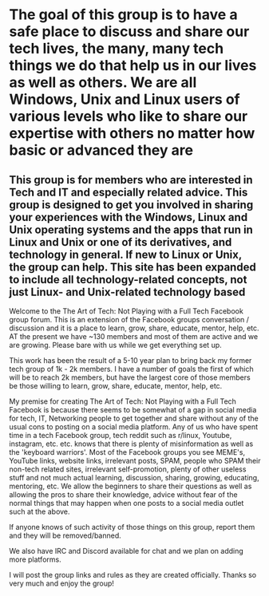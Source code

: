 
# The goal of this group is to have a safe place to discuss and share our tech lives, the many, many tech things we do that help us in our lives as well as others. We are all Windows, Unix and Linux users of various levels who like to share our expertise with others no matter how basic or advanced they are

## This group is for members who are interested in Tech and IT and especially related advice. This group is designed to get you involved in sharing your experiences with the Windows, Linux and Unix operating systems and the apps that run in Linux and Unix or one of its derivatives, and technology in general. If new to Linux or Unix, the group can help. This site has been expanded to include all technology-related concepts, not just Linux- and Unix-related technology based  

Welcome to the The Art of Tech: Not Playing with a Full Tech Facebook group forum. This is an extension of the Facebook groups conversation / discussion and it is a place to learn, grow, share, educate, mentor, help, etc. AT the present we have ~130 members and most of them are active and we are growing. Please bare with us while we get everything set up.

This work has been the result of a 5-10 year plan to bring back my former tech group of 1k - 2k members. I have a number of goals the first of which will be to reach 2k members, but have the largest core of those members be those willing to learn, grow, share, educate, mentor, help, etc.

My premise for creating The Art of Tech: Not Playing with a Full Tech Facebook is because there seems to be somewhat of a gap in social media for tech, IT, Networking people to get together and share without any of the usual cons to posting on a social media platform. Any of us who have spent time in a tech Facebook group, tech reddit such as r/linux, Youtube, instagram, etc. etc. knows that there is plenty of misinformation as well as the 'keyboard warriors'. Most of the Facebook groups you see MEME's, YouTube links, website links, irrelevant posts, SPAM, people who SPAM their non-tech related sites, irrelevant self-promotion, plenty of other useless stuff and not much actual learning, discussion, sharing, growing, educating, mentoring, etc. We allow the beginners to share their questions as well as allowing the pros to share their knowledge, advice without fear of the normal things that may happen when one posts to a social media outlet such at the above.

If anyone knows of such activity of those things on this group, report them and they will be removed/banned.

We also have IRC and Discord available for chat and we plan on adding more platforms.

I will post the group links and rules as they are created officially.
Thanks so very much and enjoy the group!
